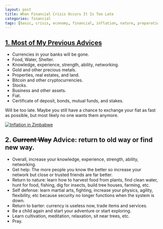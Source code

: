 ```yaml
---
layout: post
title: When Financial Crisis Occurs It Is Too Late
categories: financial
tags: [basic, crisis, economy, financial, inflation, nature, preparation, survival]
---
```


## [1\. Most of My Previous Advices](https://0darkking0.blogspot.com/2019/09/my-inspiration-for-global-financial.html)

*   Currencies in your banks will be gone.
*   Food, Water, Shelter.
*   Knowledge, experience, strength, ability, networking.
*   Gold and other precious metals.
*   Properties, real estates, and land.
*   Bitcoin and other cryptocurrencies.
*   Stocks.
*   Business and other assets.
*   Fiat.
*   Certificate of deposit, bonds, mutual funds, and stakes.

Will be too late. Maybe you still have a chance to exchange your fiat as fast as possible, but most likely no one wants them anymore.

[![Inflation in Zimbabwe](https://404store.com/2020/02/18/Inflation1.jpg)](https://404store.com/2020/02/18/Inflation1.jpg)

## 2\. <strike>Current Way</strike> Advice: return to old way or find new way.


*   Overall, increase your knowledge, experience, strength, ability, networking.
*   Get help: The more people you know the better so increase your network but close or trusted friends are far better.
*   Return to nature: learn how to harvest food from plants, find clean water, hunt for food, fishing, dig for insects, build tree houses, farming, etc.
*   Self defense: learn martial arts, fighting, increase your physics, agility, flexibility, etc because security no longer functions when the system is down.
*   Return to barter: currency is useless now, trade items and services.
*   Be a child again and start your adventure or start exploring.
*   Learn cultivation, meditation, relaxation, sit near trees, etc.
*   Pray.